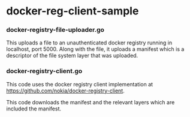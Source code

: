 # docker-reg-client-sample

### docker-registry-file-uploader.go

This uploads a file to an unauthenticated docker registry running in localhost, port 5000.
Along with the file, it uploads a manifest which is a descriptor of the file system layer that was uploaded. 

### docker-registry-client.go

This code uses the docker registry client implementation at https://github.com/nokia/docker-registry-client. 

This code downloads the manifest and the relevant layers which are included the manifest. 